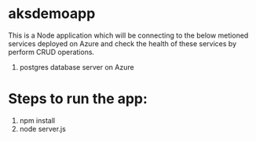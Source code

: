 # aksdemoapp

This is a Node application which will be connecting to the below metioned services deployed on Azure and check the health of these services by perform CRUD operations.  
  
1. postgres database server on Azure  

  
# Steps to run the app:  
  
1. npm install  
2. node server.js  

